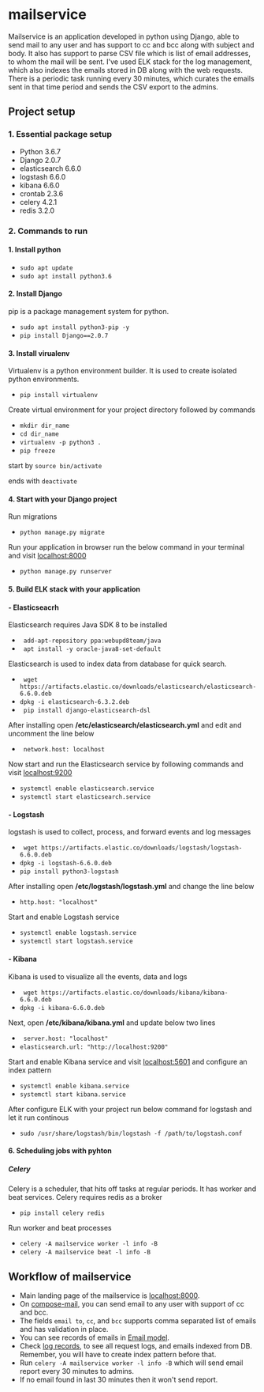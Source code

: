 # mailservice

Mailservice is an application developed in python using Django, able to send mail to any user and has support to cc and bcc along with subject and body. It also has support to parse CSV file which is list of email addresses, to whom the mail will be sent. I've used ELK stack for the log management, which also indexes the emails stored in DB along with the web requests. There is a periodic task running every 30 minutes, which curates the emails sent in that time period and sends the CSV export to the admins.

## Project setup

### 1. Essential package setup
- Python 3.6.7
- Django 2.0.7
- elasticsearch 6.6.0
- logstash 6.6.0
- kibana 6.6.0
- crontab 2.3.6
- celery 4.2.1
- redis 3.2.0

### 2. Commands to run
#### 1. Install python
- `sudo apt update`
- `sudo apt install python3.6`

#### 2. Install Django
pip is a package management system for python.

- `sudo apt install python3-pip -y`
- `pip install Django==2.0.7`

#### 3. Install virualenv
Virtualenv is a python environment builder. It is used to create isolated python environments.

- `pip install virtualenv`

Create virtual environment for your project directory followed by commands

- `mkdir dir_name`
- `cd dir_name`
- `virtualenv -p python3 .`
- `pip freeze`

start by `source bin/activate`

ends with `deactivate`


#### 4. Start with your Django project

Run migrations
- `python manage.py migrate`

Run your application in browser run the below command in your terminal and visit [localhost:8000](http://localhost:8000)

- `python manage.py runserver`

#### 5.  Build ELK stack with your application

#### - Elasticseacrh

Elasticsearch requires Java SDK 8 to be installed

- ` add-apt-repository ppa:webupd8team/java`
- ` apt install -y oracle-java8-set-default`

Elasticsearch is used to index data from database for quick search.

- ` wget https://artifacts.elastic.co/downloads/elasticsearch/elasticsearch-6.6.0.deb`
- `dpkg -i elasticsearch-6.3.2.deb`
- ` pip install django-elasticsearch-dsl`

After installing open **/etc/elasticsearch/elasticsearch.yml** and edit and uncomment the line below

- ` network.host: localhost`

Now start and run the Elasticsearch service by following commands and visit [localhost:9200](http://localhost:9200)

- `systemctl enable elasticsearch.service`
- `systemctl start elasticsearch.service`

#### - Logstash
logstash is used to collect, process, and forward events and log messages

- ` wget https://artifacts.elastic.co/downloads/logstash/logstash-6.6.0.deb`
- `dpkg -i logstash-6.6.0.deb`
- `pip install python3-logstash`

After installing open **/etc/logstash/logstash.yml** and change the line below

- `http.host: "localhost"`

Start and enable Logstash service

- `systemctl enable logstash.service`
- `systemctl start logstash.service`

#### - Kibana
Kibana is used to visualize all the events, data and logs

- ` wget https://artifacts.elastic.co/downloads/kibana/kibana-6.6.0.deb`
- `dpkg -i kibana-6.6.0.deb`

Next, open **/etc/kibana/kibana.yml** and update below two lines

- ` server.host: "localhost"`
-  `elasticsearch.url: "http://localhost:9200"`

Start and enable Kibana service and visit [localhost:5601](http://localhost:5601) and configure an index pattern

- `systemctl enable kibana.service`
- `systemctl start kibana.service`


After configure ELK with your project run below command for logstash and let it run continous

- `sudo /usr/share/logstash/bin/logstash -f /path/to/logstash.conf`


#### 6. Scheduling jobs with pyhton

##### Celery

Celery is a scheduler, that hits off tasks at regular periods. It has worker and beat services. Celery requires redis as a broker

- `pip install celery redis`

Run worker and beat processes
- `celery -A mailservice worker -l info -B`
- `celery -A mailservice beat -l info -B`

## Workflow of mailservice

- Main landing page of the mailservice is [localhost:8000](http://localhost:8000).
- On [compose-mail](http://localhost:8000/email), you can send email to any user with support of cc and bcc.
- The fields `email to`, `cc`, and `bcc` supports comma separated list of emails and has validation in place.
- You can see records of emails in [Email model](http://localhost:8000/admin).
- Check [log records](http://localhost:5601), to see all request logs, and emails indexed from DB. Remember, you will have to create index pattern before that.
- Run `celery -A mailservice worker -l info -B` which will send email report every 30 minutes to admins.
- If no email found in last 30 minutes then it won't send report.





